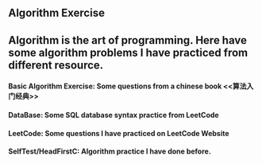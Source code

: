 ## Algorithm Exercise
Algorithm is the art of programming. Here have some algorithm problems I have practiced from different resource.
---
#### Basic Algorithm Exercise: Some questions from a chinese book <<算法入门经典>>

#### DataBase: Some SQL database syntax practice from LeetCode 
#### LeetCode: Some questions I have practiced on LeetCode Website
#### SelfTest/HeadFirstC: Algorithm practice I have done before.



